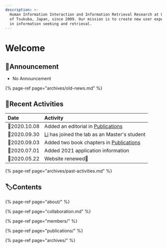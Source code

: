 ```yaml
---
description: >-
  Human Information Interaction and Information Retrieval Research at University
  of Tsukuba, Japan, since 2009. Our mission is to create new user experiences
  in information seeking and retrieval.
---
```


# Welcome

## 📢Announcement

* No Announcement

{% page-ref page="archives/old-news.md" %}

## 🐾Recent Activities

| Date | Activity |
| :--- | :--- |
| 📆2020.10.08 | Added an editorial in [Publications](publications/) |
| 📆2020.09.30 | [Li](https://docs.joholab.com/lab/v/en/members) has joined the lab as an Master's student |
| 📆2020.09.03 | Added two book chapters in [Publications](publications/) |
| 📆2020.07.01 | Added 2021 application information |
| 📆2020.05.22 | Website renewed🎊  |

{% page-ref page="archives/past-activities.md" %}

## 🏷Contents

{% page-ref page="about/" %}

{% page-ref page="collaboration.md" %}

{% page-ref page="members/" %}

{% page-ref page="publications/" %}

{% page-ref page="archives/" %}



